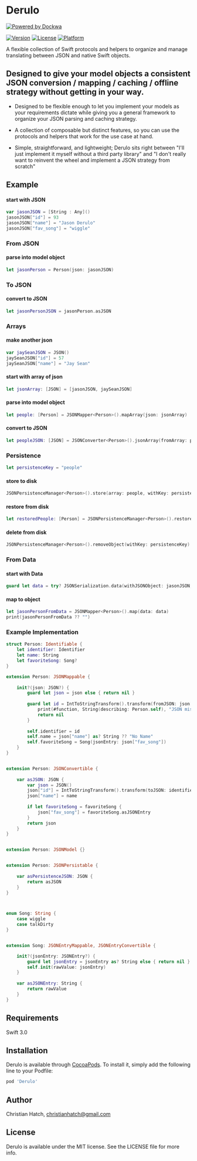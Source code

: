# Derulo
[![Powered by Dockwa](https://raw.githubusercontent.com/dockwa/openpixel/dockwa/by-dockwa.png)](https://engineering.dockwa.com/)

[![Version](https://img.shields.io/cocoapods/v/Derulo.svg?style=flat)](http://cocoapods.org/pods/Derulo)
[![License](https://img.shields.io/cocoapods/l/Derulo.svg?style=flat)](http://cocoapods.org/pods/Derulo)
[![Platform](https://img.shields.io/cocoapods/p/Derulo.svg?style=flat)](http://cocoapods.org/pods/Derulo)

A flexible collection of Swift protocols and helpers to organize and manage translating between JSON and native Swift objects.


## Designed to give your model objects a consistent JSON conversion / mapping / caching / offline strategy without getting in your way.

* Designed to be flexible enough to let you implement your models as your requirements dictate while giving you a general framework to organize your JSON parsing and caching strategy.

* A collection of composable but distinct features, so you can use the protocols and helpers that work for the use case at hand.
  
* Simple, straightforward, and lightweight; Derulo sits right between "I'll just implement it myself without a third party library" and "I don't really want to reinvent the wheel and implement a JSON strategy from scratch"




## Example

#### start with JSON

```swift
var jasonJSON = [String : Any]()
jasonJSON["id"] = 93
jasonJSON["name"] = "Jason Derulo"
jasonJSON["fav_song"] = "wiggle"
```


### From JSON

#### parse into model object
```swift
let jasonPerson = Person(json: jasonJSON)
```

### To JSON

#### convert to JSON
```swift
let jasonPersonJSON = jasonPerson.asJSON
```


### Arrays


#### make another json
```swift
var jaySeanJSON = JSON()
jaySeanJSON["id"] = 57
jaySeanJSON["name"] = "Jay Sean"
```

#### start with array of json
```swift
let jsonArray: [JSON] = [jasonJSON, jaySeanJSON]
```

#### parse into model object
```swift
let people: [Person] = JSONMapper<Person>().mapArray(json: jsonArray)
```

#### convert to JSON
```swift
let peopleJSON: [JSON] = JSONConverter<Person>().jsonArray(fromArray: people)
```


### Persistence

```swift
let persistenceKey = "people"
```

#### store to disk
```swift
JSONPersistenceManager<Person>().store(array: people, withKey: persistenceKey)
```

#### restore from disk
```swift
let restoredPeople: [Person] = JSONPersistenceManager<Person>().restoreArray(withKey: persistenceKey)
```

#### delete from disk
```swift
JSONPersistenceManager<Person>().removeObject(withKey: persistenceKey)
```


### From Data

#### start with Data
```swift
guard let data = try? JSONSerialization.data(withJSONObject: jasonJSON, options: []) else { return }
```

#### map to object
```swift
let jasonPersonFromData = JSONMapper<Person>().map(data: data)
print(jasonPersonFromData ?? "")
```


### Example Implementation

```swift
struct Person: Identifiable {
    let identifier: Identifier
    let name: String
    let favoriteSong: Song?
}

extension Person: JSONMappable {
    
    init?(json: JSON?) {
        guard let json = json else { return nil }
        
        guard let id = IntToStringTransform().transform(fromJSON: json["id"]) else {
            print(#function, String(describing: Person.self), "JSON missing required properties")
            return nil
        }
        
        self.identifier = id
        self.name = json["name"] as? String ?? "No Name"
        self.favoriteSong = Song(jsonEntry: json["fav_song"])
    }
}


extension Person: JSONConvertible {
    
    var asJSON: JSON {
        var json = JSON()
        json["id"] = IntToStringTransform().transform(toJSON: identifier)
        json["name"] = name
        
        if let favoriteSong = favoriteSong {
            json["fav_song"] = favoriteSong.asJSONEntry
        }
        return json
    }
}


extension Person: JSONModel {}


extension Person: JSONPersistable {
    
    var asPersistenceJSON: JSON {
        return asJSON
    }
}



enum Song: String {
    case wiggle
    case talkDirty
}


extension Song: JSONEntryMappable, JSONEntryConvertible {

    init?(jsonEntry: JSONEntry?) {
        guard let jsonEntry = jsonEntry as? String else { return nil }
        self.init(rawValue: jsonEntry)
    }
    
    var asJSONEntry: String {
        return rawValue
    }
}
```


## Requirements

Swift 3.0

## Installation

Derulo is available through [CocoaPods](http://cocoapods.org). To install
it, simply add the following line to your Podfile:

```ruby
pod 'Derulo'
```

## Author

Christian Hatch, christianhatch@gmail.com

## License

Derulo is available under the MIT license. See the LICENSE file for more info.
